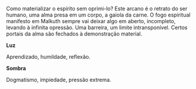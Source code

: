 Como materializar o espírito sem oprimi-lo? Este arcano é o retrato do ser
humano, uma alma presa em um corpo, a gaiola da carne. O fogo espiritual
manifesto em Malkuth sempre vai deixar algo em aberto, incompleto, levando à
infinita opressão. Uma barreira, um limite intransponível. Certos portais da
alma são fechados à demonstração material.

**Luz**

Aprendizado, humildade, reflexão.

**Sombra**

Dogmatismo, impiedade, pressão extrema.


